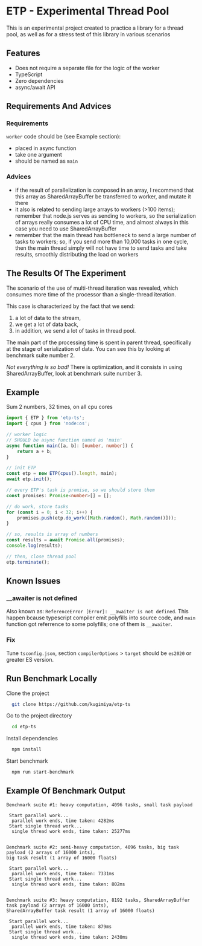 # ETP - Experimental Thread Pool

This is an experimental project created to practice a library for a thread pool, as well as for a stress test of this library in various scenarios

## Features

- Does not require a separate file for the logic of the worker
- TypeScript
- Zero dependencies
- async/await API

## Requirements And Advices
### Requirements
`worker` code should be (see Example section):
- placed in async function
- take one argument
- should be named as `main`
### Advices
- if the result of parallelization is composed in an array, I recommend that this array as SharedArrayBuffer be transferred to worker, and mutate it there
- it also is related to sending large arrays to workers (>100 items); remember that node.js serves as sending to workers, so the serialization of arrays really consumes a lot of CPU time, and almost always in this case you need to use SharedArrayBuffer
- remember that the main thread has bottleneck to send a large number of tasks to workers; so, if you send more than 10,000 tasks in one cycle, then the main thread simply will not have time to send tasks and take results, smoothly distributing the load on workers

## The Results Of The Experiment

The scenario of the use of multi-thread iteration was revealed, which consumes more time of the processor than a single-thread iteration.

This case is characterized by the fact that we send:
1. a lot of data to the stream,
2. we get a lot of data back,
3. in addition, we send a lot of tasks in thread pool.

The main part of the processing time is spent in parent thread, specifically at the stage of serialization of data. You can see this by looking at benchmark suite number 2.

*Not everything is so bad!* There is optimization, and it consists in using SharedArrayBuffer, look at benchmark suite number 3.

## Example

Sum 2 numbers, 32 times, on all cpu cores

```typescript
import { ETP } from 'etp-ts';
import { cpus } from 'node:os';

// worker logic
// SHOULD be async function named as 'main'
async function main([a, b]: [number, number]) {
    return a + b;
}

// init ETP
const etp = new ETP(cpus().length, main);
await etp.init();

// every ETP's task is promise, so we should store them
const promises: Promise<number>[] = [];

// do work, store tasks
for (const i = 0; i < 32; i++) {
    promises.push(etp.do_work([Math.random(), Math.random()]));
}

// so, results is array of numbers
const results = await Promise.all(promises);
console.log(results);

// then, close thread pool
etp.terminate();
```

## Known Issues

### __awaiter is not defined
Also known as: `ReferenceError [Error]: __awaiter is not defined`. This happen bcause typescript compiler emit polyfills into source code, and `main` function got referrence to some polyfills; one of them is `__awaiter`.
### Fix
Tune `tsconfig.json`, section `compilerOptions` > `target` should be `es2020` or greater ES version.

## Run Benchmark Locally

Clone the project

```bash
  git clone https://github.com/kugimiya/etp-ts
```

Go to the project directory

```bash
  cd etp-ts
```

Install dependencies

```bash
  npm install
```

Start benchmark

```bash
  npm run start-benchmark
```


## Example Of Benchmark Output

```logs
Benchmark suite #1: heavy computation, 4096 tasks, small task payload

 Start parallel work...
  parallel work ends, time taken: 4282ms
 Start single thread work...
  single thread work ends, time taken: 25277ms


Benchmark suite #2: semi-heavy computation, 4096 tasks, big task payload (2 arrays of 16000 ints),
big task result (1 array of 16000 floats)

 Start parallel work...
  parallel work ends, time taken: 7331ms
 Start single thread work...
  single thread work ends, time taken: 802ms


Benchmark suite #3: heavy computation, 8192 tasks, SharedArrayBuffer task payload (2 arrays of 16000 ints),
SharedArrayBuffer task result (1 array of 16000 floats)

 Start parallel work...
  parallel work ends, time taken: 879ms
 Start single thread work...
  single thread work ends, time taken: 2430ms
```
